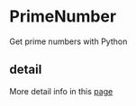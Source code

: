 # PrimeNumber
Get prime numbers with Python 

## detail
More detail info in this [page](http://qingbo.info/2016/07/11/use-filter-method-export-prime-number-in-python)

